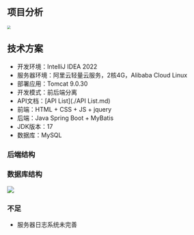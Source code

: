 ## 项目分析

<img src="D:\文档\visio\png\Discord Like.png" style="zoom:50%;" />



## 技术方案

- 开发环境：IntelliJ IDEA 2022
- 服务器环境：阿里云轻量云服务，2核4G，Alibaba Cloud Linux
- 部署应用：Tomcat 9.0.30
- 开发模式：前后端分离
- API文档：[API List](./API List.md)
- 前端：HTML + CSS + JS + jquery
- 后端：Java Spring Boot + MyBatis
- JDK版本：17
- 数据库：MySQL



### 后端结构





### 数据库结构



![](D:\文档\visio\png\DiscordLike数据库型.png)





### 不足

- 服务器日志系统未完善